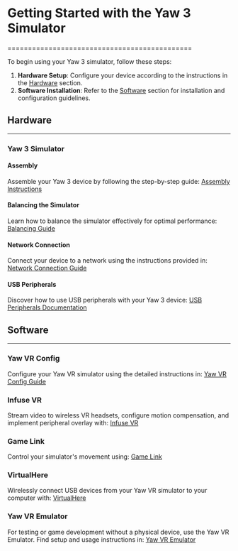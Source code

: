 # Getting Started with the Yaw 3 Simulator
=============================================

To begin using your Yaw 3 simulator, follow these steps:

1. **Hardware Setup**: Configure your device according to the instructions in the [Hardware](#hardware) section.
2. **Software Installation**: Refer to the [Software](#software) section for installation and configuration guidelines.

## Hardware
-----------

### Yaw 3 Simulator

#### Assembly
Assemble your Yaw 3 device by following the step-by-step guide: [Assembly Instructions](hardware/yaw3/assembly.md)

#### Balancing the Simulator
Learn how to balance the simulator effectively for optimal performance: [Balancing Guide](hardware/yaw3/balance.md)

#### Network Connection
Connect your device to a network using the instructions provided in: [Network Connection Guide](hardware/yaw3/connect.md)

#### USB Peripherals
Discover how to use USB peripherals with your Yaw 3 device: [USB Peripherals Documentation](hardware/yaw3/peripherals.md)

## Software
------------

### Yaw VR Config
Configure your Yaw VR simulator using the detailed instructions in: [Yaw VR Config Guide](software/yawvrconfig.md)

### Infuse VR
Stream video to wireless VR headsets, configure motion compensation, and implement peripheral overlay with: [Infuse VR](software/infusevr.md)

### Game Link
Control your simulator's movement using: [Game Link](software/gamelink.md)

### VirtualHere
Wirelessly connect USB devices from your Yaw VR simulator to your computer with: [VirtualHere](software/virtualhere.md)

### Yaw VR Emulator
For testing or game development without a physical device, use the Yaw VR Emulator. Find setup and usage instructions in: [Yaw VR Emulator](software/yawvremu.md)
